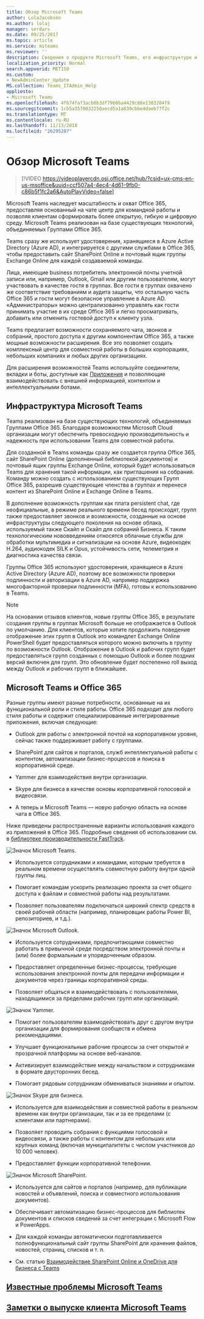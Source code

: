 ```yaml
---
title: Обзор Microsoft Teams
author: LolaJacobsen
ms.author: lolaj
manager: serdars
ms.date: 09/25/2017
ms.topic: article
ms.service: msteams
ms.reviewer: ''
description: Сведения о продукте Microsoft Teams, его инфраструктуре и использовании вместе с Office 365.
localization_priority: Normal
search.appverid: MET150
ms.custom:
- NewAdminCenter_Update
MS.collection: Teams_ITAdmin_Help
appliesto:
- Microsoft Teams
ms.openlocfilehash: 4fb74faf3acb0b3df7960ba4429c88e1383204f8
ms.sourcegitcommit: 1cb5a3570032250aecd5a1a839cbbe4daeb77f2c
ms.translationtype: MT
ms.contentlocale: ru-RU
ms.lasthandoff: 11/13/2018
ms.locfileid: "26295207"
---
```

<a name="overview-of-microsoft-teams"></a>Обзор Microsoft Teams
===========================

> [!VIDEO https://videoplayercdn.osi.office.net/hub/?csid=ux-cms-en-us-msoffice&uuid=ccf507a4-4ec4-4d61-9fb0-c86b5f1fc2a6&AutoPlayVideo=false] 


Microsoft Teams наследует масштабность и охват Office 365, предоставляя основанный на чате центр для командной работы и позволяя клиентам сформировать более открытую, гибкую и цифровую среду. Microsoft Teams реализован на базе существующих технологий, объединяемых Группами Office 365. 

Teams сразу же использует удостоверения, хранящиеся в Azure Active Directory (Azure AD), и интегрируется с другими службами в Office 365, чтобы предоставить сайт SharePoint Online и почтовый ящик группы Exchange Online для каждой создаваемой команды.

Лица, имеющие business потребитель электронной почты учетной записи или, например, Outlook, Gmail или другим пользователям, могут участвовать в качестве гостя в группах. Все гости в группах охвачено же соответствие требованиям и аудита защиты, что остальную часть Office 365 и гости могут безопасное управление в Azure AD. «Администраторы» можно централизованно управлять как гости принимать участие в их среде Office 365 и легко просматривать, добавить или отменить гостевой доступ к клиенту узла.

Teams предлагает возможности сохраняемого чата, звонков и собраний, простого доступа к другим компонентам Office 365, а также мощные возможности расширения.  Все это позволяет создать комплексный центр для совместной работы в больших корпорациях, небольших компаниях и любых других организациях.  

Для расширения возможностей Teams используйте соединители, вкладки и боты, доступные как [Приложения](https://go.microsoft.com/fwlink/?linkid=854629) и позволяющие взаимодействовать с внешней информацией, контентом и интеллектуальными ботами.  

<a name="microsoft-teams-infrastructure"></a>Инфраструктура Microsoft Teams
------------------------------

Teams реализован на базе существующих технологий, объединяемых Группами Office 365. Благодаря возможностям Microsoft Cloud организации могут обеспечить превосходную производительность и надежность при использовании Teams для совместной работы.

Для созданной в Teams команды сразу же создается группа Office 365, сайт SharePoint Online (дополненный библиотекой документов) и почтовый ящик группы Exchange Online, который будет использоваться Teams для хранения такой информации, как приглашения на собрания. Команду можно создать с использованием существующих Групп Office 365, разрешив существующие членства в группах и перенеся контент из SharePoint Online и Exchange Online в Teams.

В дополнение возможность группам как плата persistent chat, где неофициальные, в режиме реального времени бесед происходят, групп также предоставляет звонков и возможности, созданные на основе инфраструктуры следующего поколения на основе облака, используемый также Скайп и Скайп для собраний Бизнеса. К таким технологическим нововведениям относятся облачные службы для обработки мультимедиа и сигнализации на основе Azure, видеокодек H.264, аудиокодек SILK и Opus, устойчивость сети, телеметрия и диагностика качества связи.

Группы Office 365 используют удостоверения, хранящиеся в Azure Active Directory (Azure AD), поэтому все возможности проверки подлинности и авторизации в Azure AD, например поддержка многофакторной проверки подлинности (MFA), готовы к использованию в Teams.

> [!NOTE]
> На основании отзывов клиентов, новые группы Office 365, в результате создания группы в группах Microsoft больше не отображается в Outlook по умолчанию. Для клиентов, которые хотите продолжить поведение отображение этих групп в Outlook это командлет Exchange Online PowerShell будет предоставляться которого можно включить в группу по возможности Outlook. Отображение в Outlook и рабочих групп будет предоставляться групп созданных с помощью Outlook и более поздних версий включен для групп. Это обновление будет постепенно roll выход между Outlook и рабочих групп в ближайшее.


<a name="microsoft-teams-and-office-365"></a>Microsoft Teams и Office 365
------------------------------

Разные группы имеют разные потребности, основанные на их функциональной роли и стиле работы. Office 365 подходит для любого стиля работы и содержит специализированные интегрированные приложения, включая следующие:

-   Outlook для работы с электронной почтой на корпоративном уровне, сейчас также поддерживает работу с группами.

-   SharePoint для сайтов и порталов, служб интеллектуальной работы с контентом, автоматизации бизнес-процессов и поиска в корпоративной среде.

-   Yammer для взаимодействия внутри организации.

-   Skype для бизнеса в качестве основы корпоративной голосовой и видеосвязи.

-   А теперь и Microsoft Teams — новую рабочую область на основе чата в Office 365.

Ниже приведены распространенные варианты использования каждого из приложений в Office 365. Подробные сведения об использовании см. в [библиотеке производительности FastTrack](https://go.microsoft.com/fwlink/?linkid=854630).

![Значок Microsoft Teams.](media/Overview_of_Microsoft_Teams_image1.png)

-   Используется сотрудниками и командами, которым требуется в реальном времени осуществлять совместную работу внутри одной группы лиц.

-   Помогает командам ускорить реализацию проекта за счет общего доступа к файлам и совместной работы над результатами.

-   Позволяет пользователям подключаться широкий спектр средств в своей рабочей области (например, планировщик работы Power BI, репозиториев, и т.д.).

![Значок Microsoft Outlook.](media/Overview_of_Microsoft_Teams_image2.png)

-   Используется сотрудниками, предпочитающими совместно работать в привычной среде посредством электронной почты и (или) более формальным и упорядоченным образом.

-   Предоставляет определенные бизнес-процессы, требующие использования электронной почты для передачи информации и документов через границы корпоративной среды.

-   Позволяет общаться и взаимодействовать с пользователями, находящимися за пределами рабочих групп или организаций.

![Значок Yammer.](media/Overview_of_Microsoft_Teams_image3.png)

-   Помогает пользователям взаимодействовать друг с другом внутри организации для формирования сообществ и обмена рекомендациями.

-   Улучшает функциональные рабочие процессы за счет открытой и прозрачной платформы на основе веб-каналов.

-   Активизирует взаимодействие между начальством и сотрудниками в формате двусторонних бесед.

-   Помогает рядовым сотрудникам обмениваться знаниями и опытом.

![Значок Skype для бизнеса.](media/Overview_of_Microsoft_Teams_image4.png)

-   Используется для взаимодействия и совместной работы в реальном времени как внутри организации, так и за ее пределами (с клиентами или партнерами).

-   Позволяет проводить собрания с функциями голосовой и видеосвязи, а также работы с контентом для небольших или крупных команд (включая муниципалитеты с числом участников до 10 000 человек).

-   Предоставляет функции корпоративной телефонии.


![Значок Microsoft SharePoint.](media/Overview_of_Microsoft_Teams_image5.png)

-   Используется для сайтов и порталов (например, для публикации новостей и объявлений, поиска и совместного использования документов).

-   Обеспечивает автоматизацию бизнес-процессов для библиотек документов и списков сведений за счет интеграции с Microsoft Flow и PowerApps.

-   Для каждой команды автоматически подготавливается полнофункциональный сайт группы SharePoint для хранения файлов, новостей, страниц, списков и т. п.

-   См. статью [Взаимодействие SharePoint Online и OneDrive для бизнеса с Teams](SharePoint-OneDrive-interact.md)

## <a name="teams-known-issuesknown-issuesmd"></a>[Известные проблемы Microsoft Teams](Known-issues.md)

## <a name="teams-client-release-noteshttpssupportofficecomarticlerelease-notes-for-microsoft-teams-d7092a6d-c896-424c-b362-a472d5f105de"></a>[Заметки о выпуске клиента Microsoft Teams](https://support.office.com/article/Release-notes-for-Microsoft-Teams-d7092a6d-c896-424c-b362-a472d5f105de)


